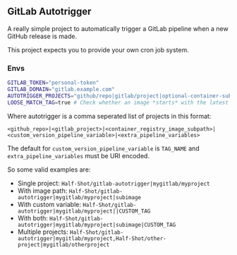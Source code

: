 ## GitLab Autotrigger

A really simple project to automatically trigger a GitLab pipeline when a new GitHub
release is made.

This project expects you to provide your own cron job system.

### Envs

```sh
GITLAB_TOKEN="personal-token"
GITLAB_DOMAIN="gitlab.example.com"
AUTOTRIGGER_PROJECTS="github/repo|gitlab/project|optional-container-subpath|VERSION_TAG|EXTRA_VARS%2Cfoo,another/github|another/gitlab"
LOOSE_MATCH_TAG=true # Check whether an image *starts* with the latest tag, rather than an exact match.
```

Where autotrigger is a comma seperated list of projects in this format:

`<github_repo>|<gitlab_project>|<container_registry_image_subpath>|<custom_version_pipeline_variable>|<extra_pipeline_variables>`


The default for `custom_version_pipeline_variable` is `TAG_NAME` and `extra_pipeline_variables` must be URI encoded.

So some valid examples are:

- Single project: `Half-Shot/gitlab-autotrigger|mygitlab/myproject`
- With image path: `Half-Shot/gitlab-autotrigger|mygitlab/myproject|subimage`
- With custom variable: `Half-Shot/gitlab-autotrigger|mygitlab/myproject||CUSTOM_TAG`
- With both: `Half-Shot/gitlab-autotrigger|mygitlab/myproject|subimage|CUSTOM_TAG`
- Multiple projects: `Half-Shot/gitlab-autotrigger|mygitlab/myproject,Half-Shot/other-project|mygitlab/otherproject`
